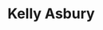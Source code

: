 ---
directorId: d_2
title: Kelly Asbury
nationality: USA
birth: January 15, 1960
gender: Masculino
biography: Asbury got his start at Walt Disney Feature Animation from 1983 to 1995, and contributed storyboards for several animated films including The Little Mermaid and Beauty and the Beast, as well as Pixar's first feature film, Toy Story. In 1993, he was the assistant art director on Tim Burton's The Nightmare Before Christmas.In 1995, he began working for DreamWorks Animation, and directed two Academy Award-nominated feature films, Spirit Stallion of the Cimarron (2002) and Shrek 2 (2004). In addition to directing, Asbury provided some of the extra voices in Shrek 2 and Shrek the Third.
moviesId: [ m_2]
---